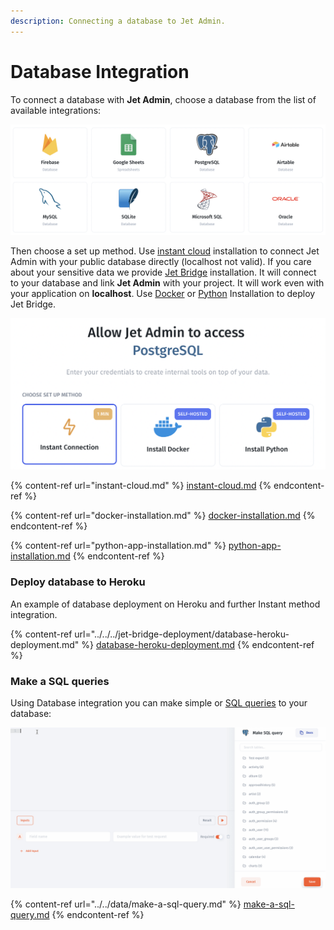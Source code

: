 ```yaml
---
description: Connecting a database to Jet Admin.
---
```


# Database Integration

To connect a database with **Jet Admin**, choose a database from the list of available integrations:

![](<../../../.gitbook/assets/image (816).png>)

Then choose a set up method. Use [instant cloud](instant-cloud.md) installation to connect Jet Admin with your public database directly (localhost not valid). If you care about your sensitive data we provide [Jet Bridge](../../../jet-bridge-deployment/jet-admin/) installation. It will connect to your database and link **Jet Admin** with your project. It will work even with your application on **localhost**. Use [Docker](docker-installation.md) or [Python](python-app-installation.md) Installation to deploy Jet Bridge.

![](<../../../.gitbook/assets/image (817).png>)

{% content-ref url="instant-cloud.md" %}
[instant-cloud.md](instant-cloud.md)
{% endcontent-ref %}

{% content-ref url="docker-installation.md" %}
[docker-installation.md](docker-installation.md)
{% endcontent-ref %}

{% content-ref url="python-app-installation.md" %}
[python-app-installation.md](python-app-installation.md)
{% endcontent-ref %}

### Deploy database to Heroku

An example of database deployment on Heroku and further Instant method integration.

{% content-ref url="../../../jet-bridge-deployment/database-heroku-deployment.md" %}
[database-heroku-deployment.md](../../../jet-bridge-deployment/database-heroku-deployment.md)
{% endcontent-ref %}

### Make a SQL queries

Using Database integration you can make simple or [SQL queries](../../data/make-a-sql-query.md) to your database:

![](../../../.gitbook/assets/testgif13.gif)

{% content-ref url="../../data/make-a-sql-query.md" %}
[make-a-sql-query.md](../../data/make-a-sql-query.md)
{% endcontent-ref %}



